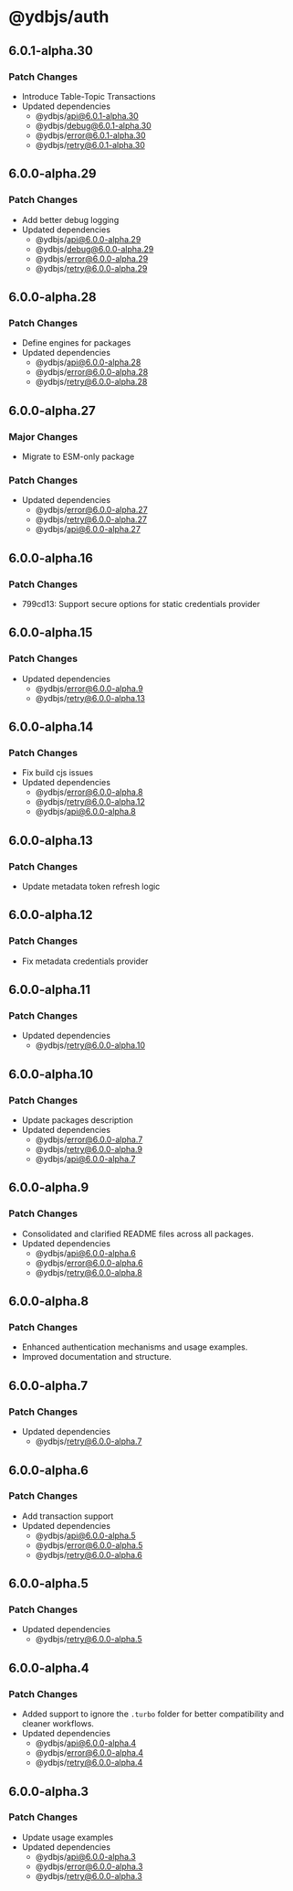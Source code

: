 # @ydbjs/auth

## 6.0.1-alpha.30

### Patch Changes

- Introduce Table-Topic Transactions
- Updated dependencies
  - @ydbjs/api@6.0.1-alpha.30
  - @ydbjs/debug@6.0.1-alpha.30
  - @ydbjs/error@6.0.1-alpha.30
  - @ydbjs/retry@6.0.1-alpha.30

## 6.0.0-alpha.29

### Patch Changes

- Add better debug logging
- Updated dependencies
  - @ydbjs/api@6.0.0-alpha.29
  - @ydbjs/debug@6.0.0-alpha.29
  - @ydbjs/error@6.0.0-alpha.29
  - @ydbjs/retry@6.0.0-alpha.29

## 6.0.0-alpha.28

### Patch Changes

- Define engines for packages
- Updated dependencies
  - @ydbjs/api@6.0.0-alpha.28
  - @ydbjs/error@6.0.0-alpha.28
  - @ydbjs/retry@6.0.0-alpha.28

## 6.0.0-alpha.27

### Major Changes

- Migrate to ESM-only package

### Patch Changes

- Updated dependencies
  - @ydbjs/error@6.0.0-alpha.27
  - @ydbjs/retry@6.0.0-alpha.27
  - @ydbjs/api@6.0.0-alpha.27

## 6.0.0-alpha.16

### Patch Changes

- 799cd13: Support secure options for static credentials provider

## 6.0.0-alpha.15

### Patch Changes

- Updated dependencies
  - @ydbjs/error@6.0.0-alpha.9
  - @ydbjs/retry@6.0.0-alpha.13

## 6.0.0-alpha.14

### Patch Changes

- Fix build cjs issues
- Updated dependencies
  - @ydbjs/error@6.0.0-alpha.8
  - @ydbjs/retry@6.0.0-alpha.12
  - @ydbjs/api@6.0.0-alpha.8

## 6.0.0-alpha.13

### Patch Changes

- Update metadata token refresh logic

## 6.0.0-alpha.12

### Patch Changes

- Fix metadata credentials provider

## 6.0.0-alpha.11

### Patch Changes

- Updated dependencies
  - @ydbjs/retry@6.0.0-alpha.10

## 6.0.0-alpha.10

### Patch Changes

- Update packages description
- Updated dependencies
  - @ydbjs/error@6.0.0-alpha.7
  - @ydbjs/retry@6.0.0-alpha.9
  - @ydbjs/api@6.0.0-alpha.7

## 6.0.0-alpha.9

### Patch Changes

- Consolidated and clarified README files across all packages.
- Updated dependencies
  - @ydbjs/api@6.0.0-alpha.6
  - @ydbjs/error@6.0.0-alpha.6
  - @ydbjs/retry@6.0.0-alpha.8

## 6.0.0-alpha.8

### Patch Changes

- Enhanced authentication mechanisms and usage examples.
- Improved documentation and structure.

## 6.0.0-alpha.7

### Patch Changes

- Updated dependencies
  - @ydbjs/retry@6.0.0-alpha.7

## 6.0.0-alpha.6

### Patch Changes

- Add transaction support
- Updated dependencies
  - @ydbjs/api@6.0.0-alpha.5
  - @ydbjs/error@6.0.0-alpha.5
  - @ydbjs/retry@6.0.0-alpha.6

## 6.0.0-alpha.5

### Patch Changes

- Updated dependencies
  - @ydbjs/retry@6.0.0-alpha.5

## 6.0.0-alpha.4

### Patch Changes

- Added support to ignore the `.turbo` folder for better compatibility and cleaner workflows.
- Updated dependencies
  - @ydbjs/api@6.0.0-alpha.4
  - @ydbjs/error@6.0.0-alpha.4
  - @ydbjs/retry@6.0.0-alpha.4

## 6.0.0-alpha.3

### Patch Changes

- Update usage examples
- Updated dependencies
  - @ydbjs/api@6.0.0-alpha.3
  - @ydbjs/error@6.0.0-alpha.3
  - @ydbjs/retry@6.0.0-alpha.3
